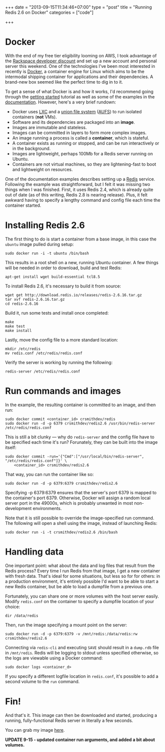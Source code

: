 +++
date = "2013-09-15T11:34:46+07:00"
type = "post"
title = "Running Redis 2.6 on Docker"
categories = ["code"]

+++

# Docker

With the end of my free tier eligibility looming on AWS, I took advantage of the [Rackspace developer discount](http://developer.rackspace.com/devtrial/) and set up a new account and personal server this weekend.  One of the technologies I've been most interested in recently is [Docker](http://www.docker.io), a container engine for Linux which aims to be the intermodal shipping container for applications and their dependencies.  A brand-new box seemed like the perfect time to dig in to it.

<!--more-->

To get a sense of what Docker is and how it works, I'd recommend going through the [getting started](http://www.docker.io/gettingstarted/) tutorial as well as some of the examples in the [documentation](http://docs.docker.io/en/latest/).  However, here's a very brief rundown:

- Docker uses [LXC](https://en.wikipedia.org/wiki/LXC) and a [union file system](https://en.wikipedia.org/wiki/Union_filesystem) ([AUFS](https://en.wikipedia.org/wiki/Aufs)) to run isolated containers (**not** VMs).
- Software and its dependencies are packaged into an **image**.
- Images are immutable and stateless.
- Images can be committed in layers to form more complex images.
- An image running a process is called a **container**, which is stateful.
- A container exists as running or stopped, and can be run interactively or in the background.
- Images are lightweight, perhaps 100Mb for a Redis server running on Ubuntu.
- Containers are not virtual machines, so they are lightening-fast to boot and lightweight on resources.

One of the documentation examples describes setting up a [Redis](http://redis.io) service.  Following the example was straightforward, but I felt it was missing two things when I was finished.  First, it uses Redis 2.4, which is already quite out of date (as of this writing, Redis 2.8 is nearing release).  Plus, it felt awkward having to specify a lengthy command and config file each time the container started.

# Installing Redis 2.6

The first thing to do is start a container from a base image, in this case the `ubuntu` image pulled during setup:

    sudo docker run -i -t ubuntu /bin/bash

This results in a root shell on a new, running Ubuntu container.  A few things will be needed in order to download, build and test Redis:

    apt-get install wget build-essential tcl8.5

To install Redis 2.6, it's necessary to build it from source: 

    wget get http://download.redis.io/releases/redis-2.6.16.tar.gz
    tar xvf redis-2.6.16.tar.gz
    cd redis-2.6.16

Build it, run some tests and install once completed:

    make
    make test
    make install

Lastly, move the config file to a more standard location:

    mkdir /etc/redis
    mv redis.conf /etc/redis/redis.conf

Verify the server is working by running the following:

    redis-server /etc/redis/redis.conf


# Run commands and images 

In the example, the resulting container is committed to an image, and then run:

    sudo docker commit <container_id> crsmithdev/redis
    sudo docker run -d -p 6379 crsmithdev/redis2.6 /usr/bin/redis-server /etc/redis/redis.conf

This is still a bit clunky &mdash; why do `redis-server` and the config file have to be specified each time it's run?  Forunately, they can be built into the image itself:

    sudo docker commit -run='{"Cmd":["/usr/local/bin/redis-server", "/etc/redis/redis.conf"]}' \
        <container_id> crsmithdev/redis2.6

That way, you can run the container like so:

    sudo docker run -d -p 6379:6379 crsmithdev/redis2.6

Specifying -p 6379:6379 ensures that the server's port 6379 is mapped to the container's port 6379.  Otherwise, Docker will assign a random local server port in the 49000s, which is probably unwanted in most non-development environments.

Note that it is still possible to override the image-specified run command.  The following will open a shell using the image, instead of launching Redis:

    sudo docker run -i -t crsmithdev/redis2.6 /bin/bash

# Handling data

One important point:  what about the data and log files that result from the Redis process?  Every time I run Redis from that image, I get a new container with fresh data.  That's ideal for some situations, but less so for for others: in a production environment, it's entirely possible I'd want to be able to start a new Redis container, but be able to load a dumpfile from a previous one.

Fortunately, you can share one or more volumes with the host server easily.  Modify `redis.conf` on the container to specify a dumpfile location of your choice:

    dir /data/redis

Then, run the image specifying a mount point on the server:

    sudo docker run -d -p 6379:6379 -v /mnt/redis:/data/redis:rw crsmithdev/redis2.6

Connecting via `redis-cli` and executing `SAVE` should result in a `dump.rdb` file in `/mnt/redis`.  Redis will be logging to stdout unless specified otherwise, so the logs are viewable using a Docker command:

    sudo docker logs <container_d>

If you specify a different logfile location in `redis.conf`, it's possible to add a second volume to the `run` command.

# Fin!

And that's it.  This image can then be downloaded and started, producing a running, fully-functional Redis server in literally a few seconds.

You can grab my image [here](https://index.docker.io/u/crsmithdev/redis2.6/).

**UPDATE 9-15 - updated container run arguments, and added a bit about volumes.**

